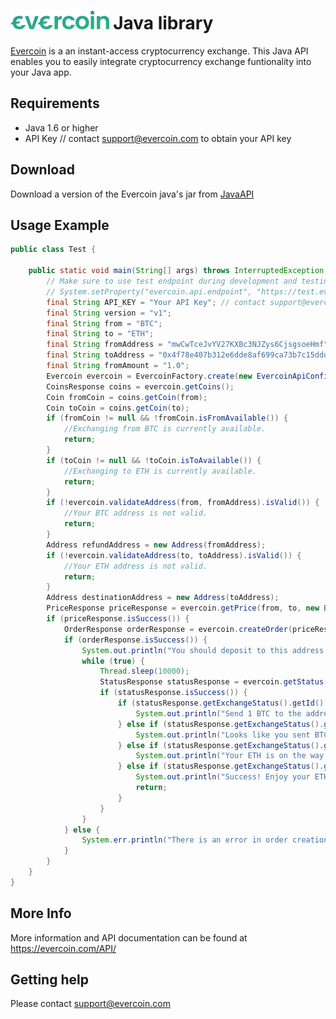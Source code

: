 # <img src="https://raw.githubusercontent.com/Everc0in/JavaAPI/master/evercoin-logo.png" height="30" width="auto" >  Java library

[Evercoin](https://evercoin.com) is a an instant-access cryptocurrency exchange. This Java API enables you to easily integrate cryptocurrency exchange funtionality into your Java app.

## Requirements
- Java 1.6 or higher
- API Key // contact support@evercoin.com to obtain your API key

## Download

Download a version of the Evercoin java's jar from [JavaAPI](https://github.com/Everc0in/Download/raw/master/JavaAPI.jar) 

## Usage Example
```java
public class Test {

    public static void main(String[] args) throws InterruptedException {
        // Make sure to use test endpoint during development and testing.
        // System.setProperty("evercoin.api.endpoint", "https://test.evercoin.com/");
        final String API_KEY = "Your API Key"; // contact support@evercoin.com to obtain yours
        final String version = "v1";
        final String from = "BTC";
        final String to = "ETH";
        final String fromAddress = "mwCwTceJvYV27KXBc3NJZys6CjsgsoeHmf";
        final String toAddress = "0x4f78e407b312e6dde8af699ca73b7c15dddfea42";
        final String fromAmount = "1.0";
        Evercoin evercoin = EvercoinFactory.create(new EvercoinApiConfig(API_KEY, version));
        CoinsResponse coins = evercoin.getCoins();
        Coin fromCoin = coins.getCoin(from);
        Coin toCoin = coins.getCoin(to);
        if (fromCoin != null && !fromCoin.isFromAvailable()) {
            //Exchanging from BTC is currently available.
            return;
        }
        if (toCoin != null && !toCoin.isToAvailable()) {
            //Exchanging to ETH is currently available.
            return;
        }
        if (!evercoin.validateAddress(from, fromAddress).isValid()) {
            //Your BTC address is not valid.
            return;
        }
        Address refundAddress = new Address(fromAddress);
        if (!evercoin.validateAddress(to, toAddress).isValid()) {
            //Your ETH address is not valid.
            return;
        }
        Address destinationAddress = new Address(toAddress);
        PriceResponse priceResponse = evercoin.getPrice(from, to, new BigDecimal(fromAmount), null);
        if (priceResponse.isSuccess()) {
            OrderResponse orderResponse = evercoin.createOrder(priceResponse, refundAddress, destinationAddress);
            if (orderResponse.isSuccess()) {
                System.out.println("You should deposit to this address: " + orderResponse.getDepositAddress().getMainAddress());
                while (true) {
                    Thread.sleep(10000);
                    StatusResponse statusResponse = evercoin.getStatus(orderResponse.getOrderId());
                    if (statusResponse.isSuccess()) {
                        if (statusResponse.getExchangeStatus().getId() == Status.Awaiting_Deposit.getId()) {
                            System.out.println("Send 1 BTC to the address");
                        } else if (statusResponse.getExchangeStatus().getId() == Status.Awaiting_Confirm.getId()) {
                            System.out.println("Looks like you sent BTC. Waiting for confirmation on the blockchain.");
                        } else if (statusResponse.getExchangeStatus().getId() == Status.Awaiting_Exchange.getId()) {
                            System.out.println("Your ETH is on the way.");
                        } else if (statusResponse.getExchangeStatus().getId() == Status.All_Done.getId()) {
                            System.out.println("Success! Enjoy your ETH");
                            return;
                        }
                    }
                }
            } else {
                System.err.println("There is an error in order creation: " + orderResponse.getError());
            }
        }
    }
}
```
## More Info

More information and API documentation can be found at https://evercoin.com/API/

## Getting help

Please contact support@evercoin.com
